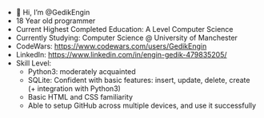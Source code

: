 - 👋 Hi, I’m @GedikEngin
- 18 Year old programmer
- Current Highest Completed Education: A Level Computer Science
- Currently Studying: Computer Science @ University of Manchester
- CodeWars: https://www.codewars.com/users/GedikEngin
- LinkedIn: https://www.linkedin.com/in/engin-gedik-479835205/
- Skill Level:
  - Python3: moderately acquainted
  - SQLite: Confident with basic features: insert, update, delete, create (+ integration with Python3)
  - Basic HTML and CSS familiarity
  - Able to setup GitHub across multiple devices, and use it successfully
